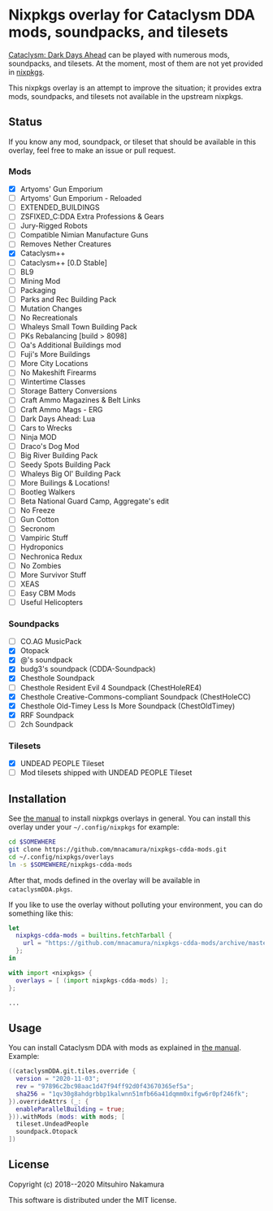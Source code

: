 # Nixpkgs overlay for Cataclysm DDA mods, soundpacks, and tilesets

[Cataclysm: Dark Days Ahead](https://cataclysmdda.org) can be played with
numerous mods, soundpacks, and tilesets. At the moment, most of them are not
yet provided in [nixpkgs](https://github.com/NixOS/nixpkgs).

This nixpkgs overlay is an attempt to improve the situation; it provides
extra mods, soundpacks, and tilesets not available in the upstream nixpkgs.

## Status

If you know any mod, soundpack, or tileset that should be available in this
overlay, feel free to make an issue or pull request.

### Mods

- [x] Artyoms' Gun Emporium
- [ ] Artyoms' Gun Emporium - Reloaded
- [ ] EXTENDED_BUILDINGS
- [ ] ZSFIXED_C:DDA Extra Professions & Gears
- [ ] Jury-Rigged Robots
- [ ] Compatible Nimian Manufacture Guns
- [ ] Removes Nether Creatures
- [x] Cataclysm++
- [ ] Cataclysm++ [0.D Stable]
- [ ] BL9
- [ ] Mining Mod
- [ ] Packaging
- [ ] Parks and Rec Building Pack
- [ ] Mutation Changes
- [ ] No Recreationals
- [ ] Whaleys Small Town Building Pack
- [ ] PKs Rebalancing [build > 8098]
- [ ] Oa's Additional Buildings mod
- [ ] Fuji's More Buildings
- [ ] More City Locations
- [ ] No Makeshift Firearms
- [ ] Wintertime Classes
- [ ] Storage Battery Conversions
- [ ] Craft Ammo Magazines & Belt Links
- [ ] Craft Ammo Mags - ERG
- [ ] Dark Days Ahead: Lua
- [ ] Cars to Wrecks
- [ ] Ninja MOD
- [ ] Draco's Dog Mod
- [ ] Big River Building Pack
- [ ] Seedy Spots Building Pack
- [ ] Whaleys Big Ol' Building Pack
- [ ] More Builings & Locations!
- [ ] Bootleg Walkers
- [ ] Beta National Guard Camp, Aggregate's edit
- [ ] No Freeze
- [ ] Gun Cotton
- [ ] Secronom
- [ ] Vampiric Stuff
- [ ] Hydroponics
- [ ] Nechronica Redux
- [ ] No Zombies
- [ ] More Survivor Stuff
- [ ] XEAS
- [ ] Easy CBM Mods
- [ ] Useful Helicopters

### Soundpacks

- [ ] CO.AG MusicPack
- [x] Otopack
- [x] @'s soundpack
- [x] budg3's soundpack (CDDA-Soundpack)
- [x] Chesthole Soundpack
- [ ] Chesthole Resident Evil 4 Soundpack (ChestHoleRE4)
- [x] Chesthole Creative-Commons-compliant Soundpack (ChestHoleCC)
- [x] Chesthole Old-Timey Less Is More Soundpack (ChestOldTimey)
- [x] RRF Soundpack
- [ ] 2ch Soundpack

### Tilesets

- [x] UNDEAD PEOPLE Tileset
- [ ] Mod tilesets shipped with UNDEAD PEOPLE Tileset

## Installation

See [the manual](https://nixos.org/manual/nixpkgs/unstable/#sec-overlays-install)
to install nixpkgs overlays in general. You can install this overlay under
your `~/.config/nixpkgs` for example:

```sh
cd $SOMEWHERE
git clone https://github.com/mnacamura/nixpkgs-cdda-mods.git
cd ~/.config/nixpkgs/overlays
ln -s $SOMEWHERE/nixpkgs-cdda-mods
```

After that, mods defined in the overlay will be available in
`cataclysmDDA.pkgs`.

If you like to use the overlay without polluting your environment, you can do
something like this:

```nix
let
  nixpkgs-cdda-mods = builtins.fetchTarball {
    url = "https://github.com/mnacamura/nixpkgs-cdda-mods/archive/master.tar.gz";
  };
in

with import <nixpkgs> {
  overlays = [ (import nixpkgs-cdda-mods) ];
};

...
```


## Usage

You can install Cataclysm DDA with mods as  explained in
[the manual](https://nixos.org/manual/nixpkgs/unstable/#cataclysm-dark-days-ahead).
Example:

```nix
((cataclysmDDA.git.tiles.override {
  version = "2020-11-03";
  rev = "97896c2bc98aac1d47f94ff92d0f43670365ef5a";
  sha256 = "1qv30g8ahdgrbbp1kalwnn51mfb66a41dqmm0xifgw6r0pf246fk";
}).overrideAttrs (_: {
  enableParallelBuilding = true;
})).withMods (mods: with mods; [
  tileset.UndeadPeople
  soundpack.Otopack
])
```

## License

Copyright (c) 2018--2020 Mitsuhiro Nakamura

This software is distributed under the MIT license.
